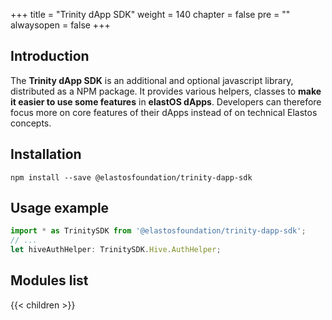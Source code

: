 +++
title = "Trinity dApp SDK"
weight = 140
chapter = false
pre = ""
alwaysopen = false
+++

## Introduction

The **Trinity dApp SDK** is an additional and optional javascript library, distributed as a NPM package. It provides various helpers, classes to **make it easier to use some features** in **elastOS dApps**. Developers can therefore focus more on core features of their dApps instead of on technical Elastos concepts.

## Installation

````shell
npm install --save @elastosfoundation/trinity-dapp-sdk
````

## Usage example

````javascript
import * as TrinitySDK from '@elastosfoundation/trinity-dapp-sdk';
// ...
let hiveAuthHelper: TrinitySDK.Hive.AuthHelper;
````

## Modules list

{{< children >}}